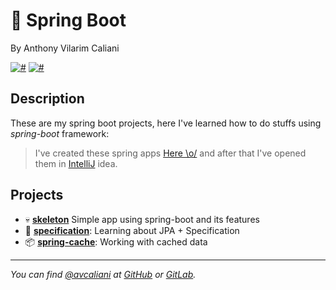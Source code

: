 # 🍃 Spring Boot
By Anthony Vilarim Caliani

[![#](https://img.shields.io/badge/licence-MIT-blue.svg)](#) [![#](https://img.shields.io/badge/java-1.8-red.svg)](#) 

## Description
These are my spring boot projects, here I've learned how to do stuffs using _spring-boot_ framework:

> I've created these spring apps [Here \o/](https://start.spring.io/) and after that I've opened them in [IntelliJ](https://www.jetbrains.com/idea/download/) idea.

## Projects

- 💀 **[skeleton](skeleton/README.md)** Simple app using spring-boot and its features
- 🔎 **[specification](specification/README.md)**: Learning about JPA + Specification
- 📦 **[spring-cache](spring-cache/README.md)**: Working with cached data

---

_You can find [@avcaliani](#) at [GitHub](https://github.com/avcaliani) or [GitLab](https://gitlab.com/avcaliani)._
